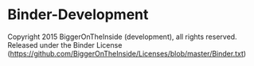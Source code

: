 # Binder-Development

Copyright 2015 BiggerOnTheInside (development), all rights reserved.                        
Released under the Binder License (https://github.com/BiggerOnTheInside/Licenses/blob/master/Binder.txt)
